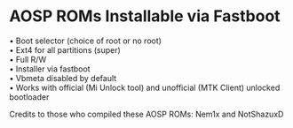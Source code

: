 # AOSP ROMs Installable via Fastboot
• Boot selector (choice of root or no root)  
• Ext4 for all partitions (super)  
• Full R/W  
• Installer via fastboot  
• Vbmeta disabled by default  
• Works with official (Mi Unlock tool) and unofficial (MTK Client) unlocked bootloader

Credits to those who compiled these AOSP ROMs: Nem1x and NotShazuxD
